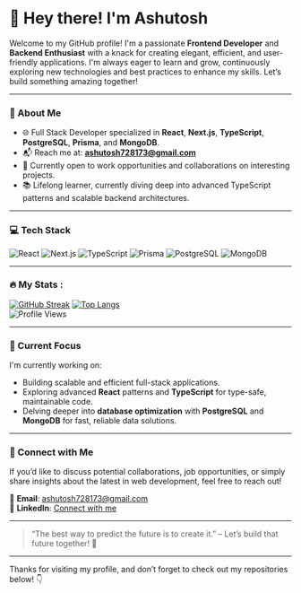 # 👋 Hey there! I'm Ashutosh

Welcome to my GitHub profile! I'm a passionate **Frontend Developer** and **Backend Enthusiast** with a knack for creating elegant, efficient, and user-friendly applications. I'm always eager to learn and grow, continuously exploring new technologies and best practices to enhance my skills. Let’s build something amazing together!

---

### 🚀 About Me
- 🌐 Full Stack Developer specialized in **React**, **Next.js**, **TypeScript**, **PostgreSQL**, **Prisma**, and **MongoDB**.
- 📬 Reach me at: **ashutosh728173@gmail.com**
- 👀 Currently open to work opportunities and collaborations on interesting projects.
- 📚 Lifelong learner, currently diving deep into advanced TypeScript patterns and scalable backend architectures.

---

### 💻 Tech Stack
![React](https://img.shields.io/badge/React-61DAFB?style=for-the-badge&logo=react&logoColor=black)
![Next.js](https://img.shields.io/badge/Next.js-000000?style=for-the-badge&logo=next.js&logoColor=white)
![TypeScript](https://img.shields.io/badge/TypeScript-007ACC?style=for-the-badge&logo=typescript&logoColor=white)
![Prisma](https://img.shields.io/badge/Prisma-2D3748?style=for-the-badge&logo=prisma&logoColor=white)
![PostgreSQL](https://img.shields.io/badge/PostgreSQL-336791?style=for-the-badge&logo=postgresql&logoColor=white)
![MongoDB](https://img.shields.io/badge/MongoDB-47A248?style=for-the-badge&logo=mongodb&logoColor=white)


---

### :fire: My Stats :
[![GitHub Streak](http://github-readme-streak-stats.herokuapp.com?user=ashu30-rgb&theme=dark&background=000000)](https://git.io/streak-stats)
[![Top Langs](https://github-readme-stats.vercel.app/api/top-langs/?username=ashu30-rgb&layout=compact&theme=vision-friendly-dark)](https://github.com/anuraghazra/github-readme-stats)\
![Profile Views](https://komarev.com/ghpvc/?username=ashu30-rgb&color=blue)


---

### 🌱 Current Focus
I'm currently working on:
- Building scalable and efficient full-stack applications.
- Exploring advanced **React** patterns and **TypeScript** for type-safe, maintainable code.
- Delving deeper into **database optimization** with **PostgreSQL** and **MongoDB** for fast, reliable data solutions.

---

### 🤝 Connect with Me
If you’d like to discuss potential collaborations, job opportunities, or simply share insights about the latest in web development, feel free to reach out!

📧 **Email**: ashutosh728173@gmail.com  
💼 **LinkedIn**: [Connect with me](https://in.linkedin.com/in/ashutosh-web-dev)

---

> “The best way to predict the future is to create it.” – Let’s build that future together! 🚀

---

Thanks for visiting my profile, and don’t forget to check out my repositories below! 👇
